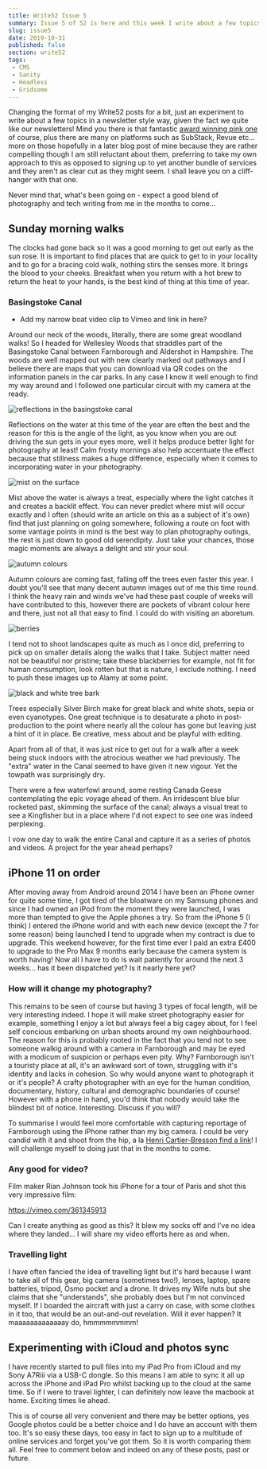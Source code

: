 ```yaml
---
title: Write52 Issue 5
summary: Issue 5 of 52 is here and this week I write about a few topics all in one post because there is a lot going on around here
slug: issue5
date: 2019-10-31
published: false
section: write52
tags:
 - CMS
 - Sanity
 - Headless
 - Gridsome
---
```

Changing the format of my Write52 posts for a bit, just an experiment to write about a few topics in a newsletter style way, given the fact we quite like our newsletters! Mind you there is that fantastic [award winning pink one](https://write52.com) of course, plus there are many on platforms such as SubStack, Revue etc... more on those hopefully in a later blog post of mine because they are rather compelling though I am still reluctant about them, preferring to take my own approach to this as opposed to signing up to yet another bundle of services and they aren't as clear cut as they might seem. I shall leave you on a cliff-hanger with that one.

Never mind that, what's been going on - expect a good blend of photography and tech writing from me in the months to come...

## Sunday morning walks

The clocks had gone back so it was a good morning to get out early as the sun rose. It is important to find places that are quick to get to in your locality and to go for a bracing cold walk, nothing stirs the senses more. It brings the blood to your cheeks. Breakfast when you return with a hot brew to return the heat to your hands, is the best kind of thing at this time of year.

### Basingstoke Canal

- Add my narrow boat video clip to Vimeo and link in here?
  
Around our neck of the woods, literally, there are some great woodland walks! So I headed for Wellesley Woods that straddles part of the Basingstoke Canal between Farnborough and Aldershot in Hampshire. The woods are well mapped out with new clearly marked out pathways and I believe there are maps that you can download via QR codes on the information panels in the car parks. In any case I know it well enough to find my way around and I followed one particular circuit with my camera at the ready.

![reflections in the basingstoke canal](./reflections-in-the-canal.jpeg)

Reflections on the water at this time of the year are often the best and the reason for this is the angle of the light, as you know when you are out driving the sun gets in your eyes more, well it helps produce better light for photography at least! Calm frosty mornings also help accentuate the effect because that stillness makes a huge difference, especially when it comes to incorporating water in your photography.

![mist on the surface](./Mist-above-the-water.jpeg)

Mist above the water is always a treat, especially where the light catches it and creates a backlit effect. You can never predict where mist will occur exactly and I often (should write an article on this as a subject of it's own) find that just planning on going somewhere, following a route on foot with some vantage points in mind is the best way to plan photography outings, the rest is just down to good old serendipity. Just take your chances, those magic moments are always a delight and stir your soul.

![autumn colours](./autumn-leaves.jpeg)

Autumn colours are coming fast, falling off the trees even faster this year. I doubt you'll see that many decent autumn images out of me this time round. I think the heavy rain and winds we've had these past couple of weeks will have contributed to this, however there are pockets of vibrant colour here and there, just not all that easy to find. I could do with visiting an aboretum.

![berries](./berries.jpeg)

I tend not to shoot landscapes quite as much as I once did, preferring to pick up on smaller details along the walks that I take. Subject matter need not be beautiful nor pristine; take these blackberries for example, not fit for human consumption, look rotten but that is nature, I exclude nothing. I need to push these images up to Alamy at some point.

![black and white tree bark](./black-and-white-trees.jpeg)

Trees especially Silver Birch make for great black and white shots, sepia or even cyanotypes. One great technique is to desaturate a photo in post-production to the point where nearly all the colour has gone but leaving just a hint of it in place. Be creative, mess about and be playful with editing.

Apart from all of that, it was just nice to get out for a walk after a week being stuck indoors with the atrocious weather we had previously. The "extra" water in the Canal seemed to have given it new vigour. Yet the towpath was surprisingly dry.

There were a few waterfowl around, some resting Canada Geese contemplating the epic voyage ahead of them. An irridescent blue blur rocketed past, skimming the surface of the canal; always a visual treat to see a Kingfisher but in a place where I'd not expect to see one was indeed perplexing.

I vow one day to walk the entire Canal and capture it as a series of photos and videos. A project for the year ahead perhaps?

## iPhone 11 on order

After moving away from Android around 2014 I have been an iPhone owner for quite some time, I got tired of the bloatware on my Samsung phones and since I had owned an iPod from the moment they were launched, I was more than tempted to give the Apple phones a try. So from the iPhone 5 (I think) I entered the iPhone world and with each new device (except the 7 for some reason) being launched I tend to upgrade when my contract is due to upgrade. This weekend however, for the first time ever I paid an extra £400 to upgrade to the Pro Max 9 months early because the camera system is worth having! Now all I have to do is wait patiently for around the next 3 weeks... has it been dispatched yet? Is it nearly here yet? 

### How will it change my photography?

This remains to be seen of course but having 3 types of focal length, will be very interesting indeed. I hope it will make street photography easier for example, something I enjoy a lot but always feel a big cagey about, for I feel self concious embarking on urban shoots around my own neighbourhood. The reason for this is probably rooted in the fact that you tend not to see someone walkig around with a camera in Farnborough and may be eyed with a modicum of suspicion or perhaps even pity. Why? Farnborough isn't a touristy place at all, it's an awkward sort of town, struggling with it's identity and lacks in cohesion. So why would anyone want to photograph it or it's people? A crafty photographer with an eye for the human condition, documentary, history, cultural and demographic boundaries of course! However with a phone in hand, you'd think that nobody would take the blindest bit of notice. Interesting. Discuss if you will? 

To summarise I would feel more comfortable with capturing reportage of Farnborough using the iPhone rather than my big camera. I could be very candid with it and shoot from the hip, a la [Henri Cartier-Bresson find a link](https://www.henricartierbresson.org/en/hcb/biography/)! I will challenge myself to doing just that in the months to come.

### Any good for video?

Film maker Rian Johnson took his iPhone for a tour of Paris and shot this very impressive film:

https://vimeo.com/361345913

Can I create anything as good as this? It blew my socks off and I’ve no idea where they landed... I will share my video efforts here as and when.

### Travelling light

I have often fancied the idea of travelling light but it's hard because I want to take all of this gear, big camera (sometimes two!), lenses, laptop, spare batteries, tripod, Osmo pocket and a drone. It drives my Wife nuts but she claims that she "understands", she probably does but I'm not convinced myself. If I boarded the aircraft with just a carry on case, with some clothes in it too, that would be an out-and-out revelation. Will it ever happen? It maaaaaaaaaaaaay do, hmmmmmmmm!

## Experimenting with iCloud and photos sync

I have recently started to pull files into my iPad Pro from iCloud and my Sony A7Riii via a USB-C dongle. So this means I am able to sync it all up across the iPhone and iPad Pro whilst backing up to the cloud at the same time. So if I were to travel lighter, I can definitely now leave the macbook at home. Exciting times lie ahead.

This is of course all very convenient and there may be better options, yes Google photos could be a better choice and I do have an account with them too. It's so easy these days, too easy in fact to sign up to a multitude of online services and forget you've got them. So it is worth comparing them all. Feel free to comment below and indeed on any of these posts, past or future.
  
